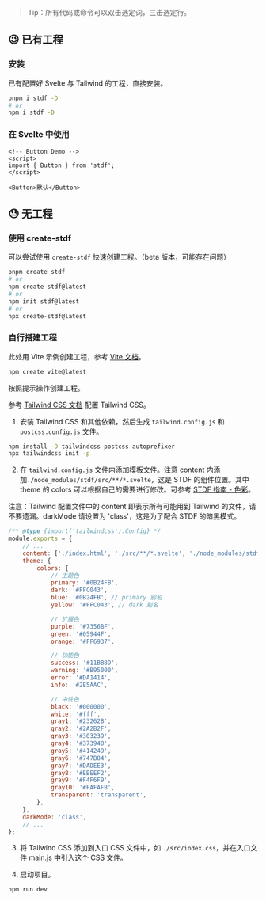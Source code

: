 > Tip：所有代码或命令可以双击选定词，三击选定行。

## 😉 已有工程

### 安装

已有配置好 Svelte 与 Tailwind 的工程，直接安装。

```bash
pnpm i stdf -D
# or
npm i stdf -D
```

### 在 Svelte 中使用

```svelte
<!-- Button Demo -->
<script>
import { Button } from 'stdf';
</script>

<Button>默认</Button>
```

## 😓 无工程

### 使用 create-stdf

可以尝试使用 `create-stdf` 快速创建工程。（beta 版本，可能存在问题）

```bash
pnpm create stdf
# or
npm create stdf@latest
# or
npm init stdf@latest
# or
npx create-stdf@latest
```

### 自行搭建工程

此处用 Vite 示例创建工程，参考 [Vite 文档](https://cn.vitejs.dev/guide/#scaffolding-your-first-vite-project)。

```sh
npm create vite@latest
```

按照提示操作创建工程。

参考 [Tailwind CSS 文档](https://tailwindcss.com/docs/guides/vite) 配置 Tailwind CSS。

1. 安装 Tailwind CSS 和其他依赖，然后生成 `tailwind.config.js` 和 `postcss.config.js` 文件。

```sh
npm install -D tailwindcss postcss autoprefixer
npx tailwindcss init -p
```

2. 在 `tailwind.config.js` 文件内添加模板文件。注意 content 内添加`./node_modules/stdf/src/**/*.svelte`，这是 STDF 的组件位置。其中 theme 的 colors 可以根据自己的需要进行修改。可参考 [STDF 指南 - 色彩](/#/guide?nav=color)。

注意：Tailwind 配置文件中的 content 即表示所有可能用到 Tailwind 的文件，请不要遗漏。darkMode 请设置为 'class'，这是为了配合 STDF 的暗黑模式。

```javascript
/** @type {import('tailwindcss').Config} */
module.exports = {
    // ...
    content: ['./index.html', './src/**/*.svelte', './node_modules/stdf/src/**/*.svelte'],
    theme: {
        colors: {
            // 主题色
            primary: '#0B24FB',
            dark: '#FFC043',
            blue: '#0B24FB', // primary 别名
            yellow: '#FFC043', // dark 别名

            // 扩展色
            purple: '#7356BF',
            green: '#05944F',
            orange: '#FF6937',

            // 功能色
            success: '#11BB8D',
            warning: '#B95000',
            error: '#DA1414',
            info: '#2E5AAC',

            // 中性色
            black: '#000000',
            white: '#fff',
            gray1: '#23262B',
            gray2: '#2A2B2F',
            gray3: '#303239',
            gray4: '#373940',
            gray5: '#414249',
            gray6: '#747B84',
            gray7: '#DADEE3',
            gray8: '#EBEEF2',
            gray9: '#F4F6F9',
            gray10: '#FAFAFB',
            transparent: 'transparent',
        },
    },
    darkMode: 'class',
    // ...
};
```

3. 将 Tailwind CSS 添加到入口 CSS 文件中，如 `./src/index.css`，并在入口文件 main.js 中引入这个 CSS 文件。

4. 启动项目。

```sh
npm run dev
```
